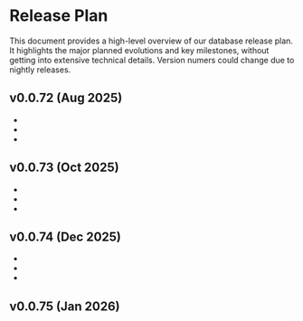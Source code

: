 # Release Plan

This document provides a high-level overview of our database release plan.
It highlights the major planned evolutions and key milestones, without getting into extensive technical details.
Version numers could change due to nightly releases.

## v0.0.72 (Aug 2025)

-
-
-

## v0.0.73 (Oct 2025)

-
-
-

## v0.0.74 (Dec 2025)

-
-
-

## v0.0.75 (Jan 2026)
